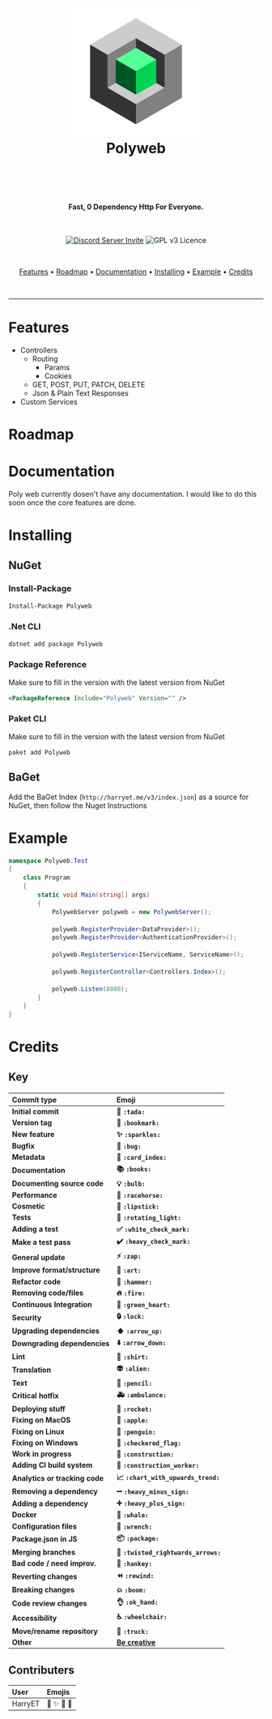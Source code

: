 <h1 align="center">
  <br>
  <img src="./icon.png" alt="Polyweb Icon" width="256"></img>
  <br>
    Polyweb
  <br>
  <br>
</h1>
<br>
<h4 align="center">Fast, 0 Dependency Http For Everyone.</h4>
<br>
<p align="center">
  <a href="https://discord.gg/VWQfY2jn86"><img src="https://canary.discord.com/api/guilds/807179133569335328/widget.png?style=shield" alt="Discord Server Invite"/></a>
  <img src="https://img.shields.io/badge/License-GPLv3-blue.svg" alt="GPL v3 Licence"/>
</p>
<br>
<p align="center">
  <a href="#Features">Features</a> •
  <a href="#Roadmap">Roadmap</a> •
  <a href="#Documentation">Documentation</a> •
  <a href="#Installing">Installing</a> •
  <a href="#Example">Example</a> •
  <a href="#credits">Credits</a>
</p>
<br>
<hr>

# Features

* Controllers
    * Routing
        * Params
        * Cookies
    * GET, POST, PUT, PATCH, DELETE
    * Json & Plain Text Responses
* Custom Services

# Roadmap

# Documentation

Poly web currently dosen't have any documentation. I would like to do this soon once the core features are done.

# Installing

## NuGet

### Install-Package

```
Install-Package Polyweb
```

### .Net CLI

```
dotnet add package Polyweb
```

### Package Reference

Make sure to fill in the version with the latest version from NuGet

```xml
<PackageReference Include="Polyweb" Version="" />
```

### Paket CLI

Make sure to fill in the version with the latest version from NuGet

```
paket add Polyweb
```

## BaGet

Add the BaGet Index (`http://harryet.me/v3/index.json`) as a source for NuGet, then follow the Nuget Instructions

# Example
```cs
namespace Polyweb.Test
{
    class Program
    {
        static void Main(string[] args)
        {
            PolywebServer polyweb = new PolywebServer();
            
            polyweb.RegisterProvider<DataProvider>();
            polyweb.RegisterProvider<AuthenticationProvider>();
            
            polyweb.RegisterService<IServiceName, ServiceName>();
            
            polyweb.RegisterController<Controllers.Index>();
            
            polyweb.Listen(8080);
        }
    }
}
```

# Credits

## Key
<h4 align="center">

|   Commit type              | Emoji                                         |
|:---------------------------|:----------------------------------------------|
| Initial commit             | :tada: `:tada:`                               |
| Version tag                | :bookmark: `:bookmark:`                       |
| New feature                | :sparkles: `:sparkles:`                       |
| Bugfix                     | :bug: `:bug:`                                 |
| Metadata                   | :card_index: `:card_index:`                   |
| Documentation              | :books: `:books:`                             |
| Documenting source code    | :bulb: `:bulb:`                               |
| Performance                | :racehorse: `:racehorse:`                     |
| Cosmetic                   | :lipstick: `:lipstick:`                       |
| Tests                      | :rotating_light: `:rotating_light:`           |
| Adding a test              | :white_check_mark: `:white_check_mark:`       |
| Make a test pass           | :heavy_check_mark: `:heavy_check_mark:`       |
| General update             | :zap: `:zap:`                                 |
| Improve format/structure   | :art: `:art:`                                 |
| Refactor code              | :hammer: `:hammer:`                           |
| Removing code/files        | :fire: `:fire:`                               |
| Continuous Integration     | :green_heart: `:green_heart:`                 |
| Security                   | :lock: `:lock:`                               |
| Upgrading dependencies     | :arrow_up: `:arrow_up:`                       |
| Downgrading dependencies   | :arrow_down: `:arrow_down:`                   |
| Lint                       | :shirt: `:shirt:`                             |
| Translation                | :alien: `:alien:`                             |
| Text                       | :pencil: `:pencil:`                           |
| Critical hotfix            | :ambulance: `:ambulance:`                     |
| Deploying stuff            | :rocket: `:rocket:`                           |
| Fixing on MacOS            | :apple: `:apple:`                             |
| Fixing on Linux            | :penguin: `:penguin:`                         |
| Fixing on Windows          | :checkered_flag: `:checkered_flag:`           |
| Work in progress           | :construction:  `:construction:`              |
| Adding CI build system     | :construction_worker: `:construction_worker:` |
| Analytics or tracking code | :chart_with_upwards_trend: `:chart_with_upwards_trend:` |
| Removing a dependency      | :heavy_minus_sign: `:heavy_minus_sign:`       |
| Adding a dependency        | :heavy_plus_sign: `:heavy_plus_sign:`         |
| Docker                     | :whale: `:whale:`                             |
| Configuration files        | :wrench: `:wrench:`                           |
| Package.json in JS         | :package: `:package:`                         |
| Merging branches           | :twisted_rightwards_arrows: `:twisted_rightwards_arrows:` |
| Bad code / need improv.    | :hankey: `:hankey:`                           |
| Reverting changes          | :rewind: `:rewind:`                           |
| Breaking changes           | :boom: `:boom:`                               |
| Code review changes        | :ok_hand: `:ok_hand:`                         |
| Accessibility              | :wheelchair: `:wheelchair:`                   |
| Move/rename repository     | :truck: `:truck:`                             |
| Other                      | [Be creative](http://www.emoji-cheat-sheet.com/)  |

</h4>

## Contributers

|   User                     | Emojis                                        |
|:---------------------------|:----------------------------------------------|
|   HarryET                  | :tada: :sparkles: :bookmark: :bug:            |